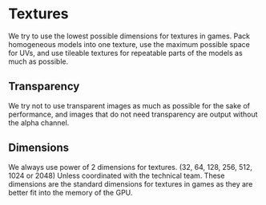 # Textures

We try to use the lowest possible dimensions for textures in games. Pack homogeneous models into one texture, use the maximum possible space for UVs, and use tileable textures for repeatable parts of the models as much as possible.

## Transparency
We try not to use transparent images as much as possible for the sake of performance, and images that do not need transparency are output without the alpha channel.

## Dimensions
We always use power of 2 dimensions for textures. (32, 64, 128, 256, 512, 1024 or 2048) Unless coordinated with the technical team. These dimensions are the standard dimensions for textures in games as they are better fit into the memory of the GPU.